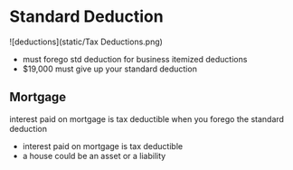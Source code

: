 # Standard Deduction

![deductions](static/Tax Deductions.png)

- must forego std deduction for business itemized deductions
- $19,000 must give up your standard deduction

## Mortgage

interest paid on mortgage is tax deductible when you forego the standard deduction

- interest paid on mortgage is tax deductible
- a house could be an asset or a liability
